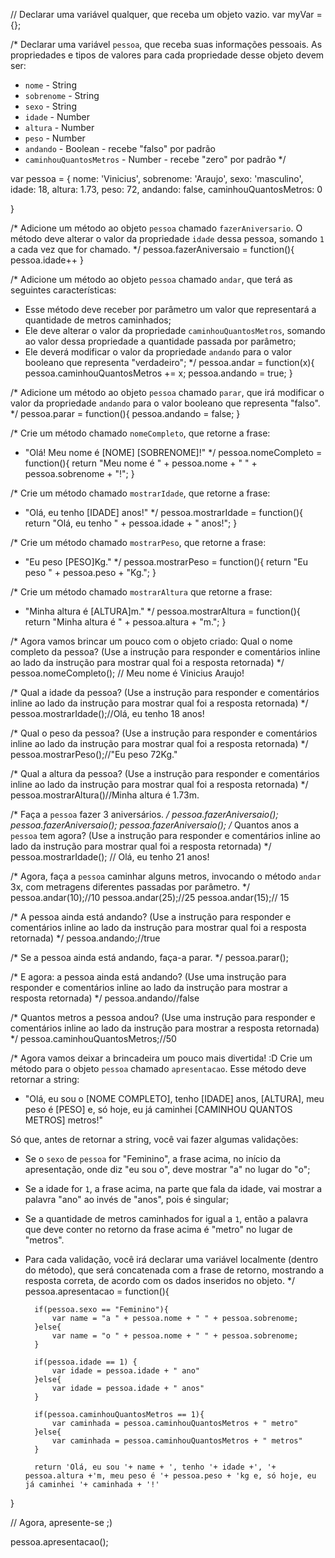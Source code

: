 // Declarar uma variável qualquer, que receba um objeto vazio.
var myVar = {};

/*
Declarar uma variável `pessoa`, que receba suas informações pessoais.
As propriedades e tipos de valores para cada propriedade desse objeto devem ser:
- `nome` - String
- `sobrenome` - String
- `sexo` - String
- `idade` - Number
- `altura` - Number
- `peso` - Number
- `andando` - Boolean - recebe "falso" por padrão
- `caminhouQuantosMetros` - Number - recebe "zero" por padrão
*/


var pessoa = {
    nome: 'Vinicius',
    sobrenome: 'Araujo',
    sexo: 'masculino',
    idade: 18,
    altura: 1.73,
    peso: 72,
    andando: false,
    caminhouQuantosMetros: 0

} 

/*
Adicione um método ao objeto `pessoa` chamado `fazerAniversario`. O método deve
alterar o valor da propriedade `idade` dessa pessoa, somando `1` a cada vez que
for chamado.
*/
pessoa.fazerAniversaio = function(){
    pessoa.idade++
}

/*
Adicione um método ao objeto `pessoa` chamado `andar`, que terá as seguintes
características:
- Esse método deve receber por parâmetro um valor que representará a quantidade
de metros caminhados;
- Ele deve alterar o valor da propriedade `caminhouQuantosMetros`, somando ao
valor dessa propriedade a quantidade passada por parâmetro;
- Ele deverá modificar o valor da propriedade `andando` para o valor
booleano que representa "verdadeiro";
*/
pessoa.andar = function(x){
	pessoa.caminhouQuantosMetros += x;
	pessoa.andando = true;
}


/*
Adicione um método ao objeto `pessoa` chamado `parar`, que irá modificar o valor
da propriedade `andando` para o valor booleano que representa "falso".
*/
pessoa.parar = function(){
    pessoa.andando = false;
} 

/*
Crie um método chamado `nomeCompleto`, que retorne a frase:
- "Olá! Meu nome é [NOME] [SOBRENOME]!"
*/
pessoa.nomeCompleto = function(){
    return "Meu nome é " + pessoa.nome + " " + pessoa.sobrenome + "!";
}

/*
Crie um método chamado `mostrarIdade`, que retorne a frase:
- "Olá, eu tenho [IDADE] anos!"
*/
pessoa.mostrarIdade = function(){
    return "Olá, eu tenho " + pessoa.idade + " anos!";
}

/*
Crie um método chamado `mostrarPeso`, que retorne a frase:
- "Eu peso [PESO]Kg."
*/
pessoa.mostrarPeso = function(){
    return "Eu peso " + pessoa.peso + "Kg.";
}

/*
Crie um método chamado `mostrarAltura` que retorne a frase:
- "Minha altura é [ALTURA]m."
*/
pessoa.mostrarAltura = function(){
return "Minha altura é " + pessoa.altura + "m.";
}

/*
Agora vamos brincar um pouco com o objeto criado:
Qual o nome completo da pessoa? (Use a instrução para responder e comentários
inline ao lado da instrução para mostrar qual foi a resposta retornada)
*/
pessoa.nomeCompleto(); // Meu nome é Vinicius Araujo!


/*
Qual a idade da pessoa? (Use a instrução para responder e comentários
inline ao lado da instrução para mostrar qual foi a resposta retornada)
*/
pessoa.mostrarIdade();//Olá, eu tenho 18 anos!

/*
Qual o peso da pessoa? (Use a instrução para responder e comentários
inline ao lado da instrução para mostrar qual foi a resposta retornada)
*/
pessoa.mostrarPeso();//"Eu peso 72Kg."

/*
Qual a altura da pessoa? (Use a instrução para responder e comentários
inline ao lado da instrução para mostrar qual foi a resposta retornada)
*/
pessoa.mostrarAltura()//Minha altura é 1.73m.

/*
Faça a `pessoa` fazer 3 aniversários.
*/
pessoa.fazerAniversaio();
pessoa.fazerAniversaio();
pessoa.fazerAniversaio();
/*
Quantos anos a `pessoa` tem agora? (Use a instrução para responder e
comentários inline ao lado da instrução para mostrar qual foi a resposta
retornada)
*/
pessoa.mostrarIdade(); // Olá, eu tenho 21 anos!

/*
Agora, faça a `pessoa` caminhar alguns metros, invocando o método `andar` 3x,
com metragens diferentes passadas por parâmetro.
*/
pessoa.andar(10);//10
pessoa.andar(25);//25
pessoa.andar(15);// 15



/*
A pessoa ainda está andando? (Use a instrução para responder e comentários
inline ao lado da instrução para mostrar qual foi a resposta retornada)
*/
pessoa.andando;//true

/*
Se a pessoa ainda está andando, faça-a parar.
*/
pessoa.parar();

/*
E agora: a pessoa ainda está andando? (Use uma instrução para responder e
comentários inline ao lado da instrução para mostrar a resposta retornada)
*/
pessoa.andando//false

/*
Quantos metros a pessoa andou? (Use uma instrução para responder e comentários
inline ao lado da instrução para mostrar a resposta retornada)
*/
pessoa.caminhouQuantosMetros;//50

/*
Agora vamos deixar a brincadeira um pouco mais divertida! :D
Crie um método para o objeto `pessoa` chamado `apresentacao`. Esse método deve
retornar a string:
- "Olá, eu sou o [NOME COMPLETO], tenho [IDADE] anos, [ALTURA], meu peso é [PESO] e, só hoje, eu já caminhei [CAMINHOU QUANTOS METROS] metros!"

Só que, antes de retornar a string, você vai fazer algumas validações:
- Se o `sexo` de `pessoa` for "Feminino", a frase acima, no início da
apresentação, onde diz "eu sou o", deve mostrar "a" no lugar do "o";
- Se a idade for `1`, a frase acima, na parte que fala da idade, vai mostrar a
palavra "ano" ao invés de "anos", pois é singular;
- Se a quantidade de metros caminhados for igual a `1`, então a palavra que
deve conter no retorno da frase acima é "metro" no lugar de "metros".
- Para cada validação, você irá declarar uma variável localmente (dentro do
método), que será concatenada com a frase de retorno, mostrando a resposta
correta, de acordo com os dados inseridos no objeto.
*/
pessoa.apresentacao = function(){
  
        if(pessoa.sexo == "Feminino"){
            var name = "a " + pessoa.nome + " " + pessoa.sobrenome;
        }else{
            var name = "o " + pessoa.nome + " " + pessoa.sobrenome;
        }

        if(pessoa.idade == 1) {
            var idade = pessoa.idade + " ano"
        }else{
            var idade = pessoa.idade + " anos"
        }

        if(pessoa.caminhouQuantosMetros == 1){
            var caminhada = pessoa.caminhouQuantosMetros + " metro"
        }else{
            var caminhada = pessoa.caminhouQuantosMetros + " metros"
        }
        
        return 'Olá, eu sou '+ name + ', tenho '+ idade +', '+ pessoa.altura +'m, meu peso é '+ pessoa.peso + 'kg e, só hoje, eu já caminhei '+ caminhada + '!'
        
   

}

// Agora, apresente-se ;)

pessoa.apresentacao();
